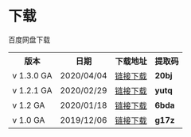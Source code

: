 <h1>下载</h1>

百度网盘下载
<table border="0" class="table table-striped table-bordered ">
	<tbody>
		<tr class="a">
			<th>版本</th>
			<th>日期</th>
			<th>下载地址</th>
			<th>提取码</th>
		</tr>
		<tr class="a">
			<td>v 1.3.0 GA </td>
			<td>2020/04/04</td>
			<td> <a href="https://pan.baidu.com/s/1o7vfBeq21Az_0s0tJvObOw" target="_blank">链接下载</a>  </td>
			<td><b>20bj</b> </td>
		</tr> 
		<tr class="b">
			<td>v 1.2.1 GA </td>
			<td>2020/02/29</td>
			<td> <a href="https://pan.baidu.com/s/1FDkJ4DOMQq8tPAXrIfDeKA" target="_blank">链接下载</a>  </td>
			<td><b>yutq</b> </td>
		</tr>		
		<tr class="a">
			<td>v 1.2 GA </td>
			<td>2020/01/18</td>
			<td> <a href="https://pan.baidu.com/s/1NDeB_g_-6Qbn_bHkTGnFGA" target="_blank">链接下载</a>  </td>
			<td><b>6bda</b> </td>
		</tr> 
		<tr class="b">
			<td>v 1.0 GA </td>
			<td>2019/12/06</td>
			<td> <a href="https://pan.baidu.com/s/15j7RSUQybCVlHx8uyFk2rQ" target="_blank">链接下载</a> </td>
			<td><b>g17z</b> </td>
		</tr>
	</tbody>
</table>
